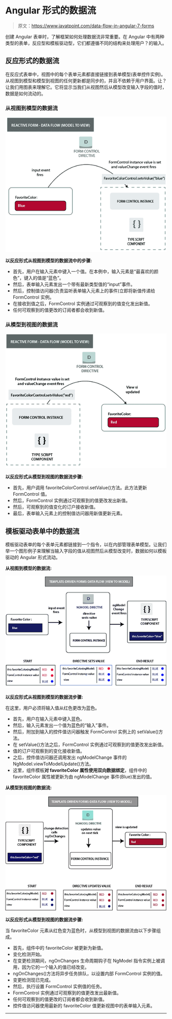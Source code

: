 # Angular 形式的数据流

> 原文：<https://www.javatpoint.com/data-flow-in-angular-7-forms>

创建 Angular 表单时，了解框架如何处理数据流非常重要。在 Angular 中有两种类型的表单，反应型和模板驱动型，它们都遵循不同的结构来处理用户？的输入。

## 反应形式的数据流

在反应式表单中，视图中的每个表单元素都直接链接到表单模型(表单控件实例)。从视图到模型和模型到视图的任何更新都是同步的，并且不依赖于用户界面。让？让我们用图表来理解它。它将显示当我们从视图然后从模型改变输入字段的值时，数据是如何流动的。

### 从视图到模型的数据流

![Data Flow in Angular Forms](img/365426c915066dea48b9243851da2d23.png)

**以反应形式从视图到模型的数据流中的步骤:**

*   首先，用户在输入元素中键入一个值。在本例中，输入元素是“最喜欢的颜色”，键入的值是“蓝色”。
*   然后，表单输入元素发出一个带有最新类型值的“input”事件。
*   然后，控制值访问器(负责监听表单输入元素上的事件)立即将新值传递给 FormControl 实例。
*   在接收到值之后，FormControl 实例通过可观察到的值变化发出新值。
*   任何可观察到的值更改的订阅者都会收到新值。

### 从模型到视图的数据流

![Data Flow in Angular Forms](img/06b0afd29f87560836fbd9470c6ac373.png)

**以反应形式从模型到视图的数据流步骤:**

*   首先，用户调用 favoriteColorControl.setValue()方法。此方法更新 FormControl 值。
*   然后，FormControl 实例通过可观察到的值更改发出新值。
*   然后，可观察到的值变化的订户接收新值。
*   最后，表单输入元素上的控制值访问器用新值更新元素。

## 模板驱动表单中的数据流

模板驱动表单的每个表单元素都链接到一个指令，以在内部管理表单模型。让我们举一个图形例子来理解当输入字段的值从视图然后从模型改变时，数据如何以模板驱动的 Angular 形式流动。

**从视图到模型的数据流:**

![Data Flow in Angular Forms](img/2cb661a02b1163e24e4b35faf64e3684.png)

**以反应形式从视图到模型的数据流步骤:**

在这里，用户必须将输入值从红色更改为蓝色。

*   首先，用户在输入元素中键入蓝色。
*   然后，输入元素发出一个值为蓝色的“输入”事件。
*   然后，附加到输入的控件值访问器触发 FormControl 实例上的 setValue()方法。
*   在 setValue()方法之后，FormControl 实例通过可观察到的值更改发出新值。
*   值的订户可观察到的变化接收新值。
*   之后，控件值访问器还调用发出 ngModelChange 事件的 NgModel.viewToModelUpdate()方法。
*   这里，组件模板**对 favoriteColor 属性使用双向数据绑定**，组件中的 favoriteColor 属性被更新为由 ngModelChange 事件(Blue)发出的值。

**从模型到视图的数据流:**

![Data Flow in Angular Forms](img/369709a0a9a6874c0fa499cf6182ae6c.png)

**以反应形式从模型到视图的数据流步骤:**

当 favoriteColor 元素从红色变为蓝色时，从模型到视图的数据流由以下步骤组成。

*   首先，组件中的 favoriteColor 被更新为新值。
*   变化检测开始。
*   在变更检测期间，ngOnChanges 生命周期钩子在 NgModel 指令实例上被调用，因为它的一个输入的值已经改变。
*   ngOnChanges()方法将异步任务排队，以设置内部 FormControl 实例的值。
*   变更检测现已完成。
*   然后，执行设置 FormControl 实例值的任务。
*   FormControl 实例通过可观察到的值更改发出最新值。
*   任何可观察到的值更改的订阅者都会收到新值。
*   控件值访问器使用最新的 favoriteColor 值更新视图中的表单输入元素。

* * *